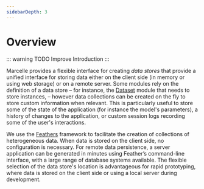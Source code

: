 ```yaml
---
sidebarDepth: 3
---
```


# Overview

::: warning TODO
Improve Introduction
:::

Marcelle provides a flexible interface for creating _data stores_ that provide a unified interface for storing data either on the client side (in memory or using web storage) or on a remote server.
Some modules rely on the definition of a data store &ndash; for instance, the [Dataset](/api/modules/data.html#dataset) module that needs to store instances, &ndash; however data collections can be created on the fly to store custom information when relevant. This is particularly useful to store some of the state of the application (for instance the model's parameters), a history of changes to the application, or custom session logs recording some of the user's interactions.

We use the [Feathers](https://feathersjs.com/) framework to facilitate the creation of collections of heterogeneous data. When data is stored on the client side, no configuration is necessary. For remote data persistence, a server application can be generated in minutes using Feather’s command-line interface, with a large range of database systems available. The flexible selection of the data store's location is advantageous for rapid prototyping, where data is stored on the client side or using a local server during development.

